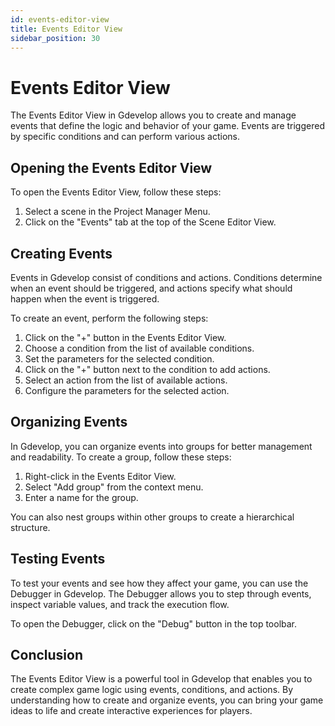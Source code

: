 ```yaml
---
id: events-editor-view
title: Events Editor View
sidebar_position: 30
---
```


# Events Editor View

The Events Editor View in Gdevelop allows you to create and manage events that define the logic and behavior of your game. Events are triggered by specific conditions and can perform various actions.

## Opening the Events Editor View

To open the Events Editor View, follow these steps:

1. Select a scene in the Project Manager Menu.
2. Click on the "Events" tab at the top of the Scene Editor View.

## Creating Events

Events in Gdevelop consist of conditions and actions. Conditions determine when an event should be triggered, and actions specify what should happen when the event is triggered.

To create an event, perform the following steps:

1. Click on the "+" button in the Events Editor View.
2. Choose a condition from the list of available conditions.
3. Set the parameters for the selected condition.
4. Click on the "+" button next to the condition to add actions.
5. Select an action from the list of available actions.
6. Configure the parameters for the selected action.

## Organizing Events

In Gdevelop, you can organize events into groups for better management and readability. To create a group, follow these steps:

1. Right-click in the Events Editor View.
2. Select "Add group" from the context menu.
3. Enter a name for the group.

You can also nest groups within other groups to create a hierarchical structure.

## Testing Events

To test your events and see how they affect your game, you can use the Debugger in Gdevelop. The Debugger allows you to step through events, inspect variable values, and track the execution flow.

To open the Debugger, click on the "Debug" button in the top toolbar.

## Conclusion

The Events Editor View is a powerful tool in Gdevelop that enables you to create complex game logic using events, conditions, and actions. By understanding how to create and organize events, you can bring your game ideas to life and create interactive experiences for players.
